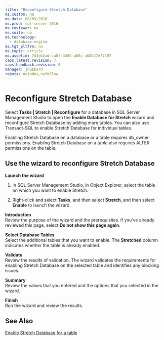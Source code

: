 ```yaml
---
title: "Reconfigure Stretch Database"
ms.custom: na
ms.date: 08/09/2016
ms.prod: sql-server-2016
ms.reviewer: na
ms.suite: na
ms.technology: 
  - database-engine
ms.tgt_pltfrm: na
ms.topic: article
ms.assetid: 7d3eb2ad-ca0f-4486-a08c-a62b27e77197
caps.latest.revision: 7
caps.handback.revision: 0
manager: jhubbard
robots: noindex,nofollow
---
```

# Reconfigure Stretch Database
Select **Tasks &#124; Stretch &#124; Reconfigure** for a database in SQL Server Management Studio to open the **Enable Database for Stretch** wizard and reconfigure Stretch Database by adding more tables. You can also use Transact-SQL to enable Stretch Database for individual tables.  
  
 Enabling Stretch Database on a database or a table requires db_owner permissions. Enabling Stretch Database on  a table also requires ALTER permissions on the table.  
  
##  <a name="EnableWizardTable"></a> Use the wizard to reconfigure Stretch Database  
 **Launch the wizard**  
 1.  In SQL Server Management Studio, in Object Explorer, select the table on which you want to enable Stretch.  
  
2.  Right-click and select **Tasks**, and then select **Stretch**, and then select **Enable** to launch the wizard.  
  
 **Introduction**  
 Review the purpose of the wizard and the prerequisites. If you've already reviewed this page, select **Do not show this page again**.  
  
 **Select Database Tables**  
 Select the additional tables that you want to enable. The **Stretched** column indicates whether the table is already enabled.  
  
 **Validate**  
 Review the results of validation. The wizard validates the requirements for enabling Stretch Database on the selected table and identifies any blocking issues.  
  
 **Summary**  
 Review the values that you entered and the options that you selected in the wizard.  
  
 **Finish**  
 Run the wizard and review the results.  
  
## See Also  
 [Enable Stretch Database for a table](../../Topics/TopicNameContainA/Enable-Stretch-Database-for-a-table.md)
